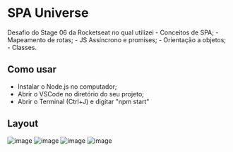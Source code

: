 # SPA Universe
Desafio do Stage 06 da Rocketseat no qual utilizei - Conceitos de SPA; - Mapeamento de rotas; - JS Assíncrono e promises; - Orientação a objetos; - Classes.


## Como usar
- Instalar o Node.js no computador;
- Abrir o VSCode no diretório do seu projeto;
- Abrir o Terminal (Ctrl+J) e digitar "npm start"


## Layout
![image](https://user-images.githubusercontent.com/94807208/168671996-8f9dfd43-c222-4feb-aa1a-3ee283af1393.png)
![image](https://user-images.githubusercontent.com/94807208/168672050-0a305471-27c8-4051-a17c-b05ee5204c36.png)
![image](https://user-images.githubusercontent.com/94807208/168672093-ca2e386d-a7f5-4eba-b3da-6e0497fae25a.png)
![image](https://user-images.githubusercontent.com/94807208/169840267-5f778e25-1440-4836-a435-3e6d52f2c930.png)


